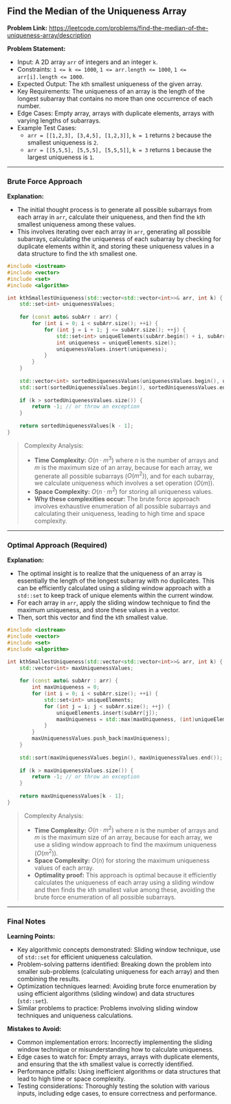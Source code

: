 ## Find the Median of the Uniqueness Array
**Problem Link:** https://leetcode.com/problems/find-the-median-of-the-uniqueness-array/description

**Problem Statement:**
- Input: A 2D array `arr` of integers and an integer `k`.
- Constraints: `1 <= k <= 1000`, `1 <= arr.length <= 1000`, `1 <= arr[i].length <= 1000`.
- Expected Output: The `k`th smallest uniqueness of the given array.
- Key Requirements: The uniqueness of an array is the length of the longest subarray that contains no more than one occurrence of each number.
- Edge Cases: Empty array, arrays with duplicate elements, arrays with varying lengths of subarrays.
- Example Test Cases:
  - `arr = [[1,2,3], [3,4,5], [1,2,3]]`, `k = 1` returns `2` because the smallest uniqueness is `2`.
  - `arr = [[5,5,5], [5,5,5], [5,5,5]]`, `k = 3` returns `1` because the largest uniqueness is `1`.

---

### Brute Force Approach
**Explanation:**
- The initial thought process is to generate all possible subarrays from each array in `arr`, calculate their uniqueness, and then find the `k`th smallest uniqueness among these values.
- This involves iterating over each array in `arr`, generating all possible subarrays, calculating the uniqueness of each subarray by checking for duplicate elements within it, and storing these uniqueness values in a data structure to find the `k`th smallest one.

```cpp
#include <iostream>
#include <vector>
#include <set>
#include <algorithm>

int kthSmallestUniqueness(std::vector<std::vector<int>>& arr, int k) {
    std::set<int> uniquenessValues;
    
    for (const auto& subArr : arr) {
        for (int i = 0; i < subArr.size(); ++i) {
            for (int j = i + 1; j <= subArr.size(); ++j) {
                std::set<int> uniqueElements(subArr.begin() + i, subArr.begin() + j);
                int uniqueness = uniqueElements.size();
                uniquenessValues.insert(uniqueness);
            }
        }
    }
    
    std::vector<int> sortedUniquenessValues(uniquenessValues.begin(), uniquenessValues.end());
    std::sort(sortedUniquenessValues.begin(), sortedUniquenessValues.end());
    
    if (k > sortedUniquenessValues.size()) {
        return -1; // or throw an exception
    }
    
    return sortedUniquenessValues[k - 1];
}
```

> Complexity Analysis:
> - **Time Complexity:** $O(n \cdot m^3)$ where $n$ is the number of arrays and $m$ is the maximum size of an array, because for each array, we generate all possible subarrays ($O(m^2)$), and for each subarray, we calculate uniqueness which involves a set operation ($O(m)$).
> - **Space Complexity:** $O(n \cdot m^2)$ for storing all uniqueness values.
> - **Why these complexities occur:** The brute force approach involves exhaustive enumeration of all possible subarrays and calculating their uniqueness, leading to high time and space complexity.

---

### Optimal Approach (Required)
**Explanation:**
- The optimal insight is to realize that the uniqueness of an array is essentially the length of the longest subarray with no duplicates. This can be efficiently calculated using a sliding window approach with a `std::set` to keep track of unique elements within the current window.
- For each array in `arr`, apply the sliding window technique to find the maximum uniqueness, and store these values in a vector.
- Then, sort this vector and find the `k`th smallest value.

```cpp
#include <iostream>
#include <vector>
#include <set>
#include <algorithm>

int kthSmallestUniqueness(std::vector<std::vector<int>>& arr, int k) {
    std::vector<int> maxUniquenessValues;
    
    for (const auto& subArr : arr) {
        int maxUniqueness = 0;
        for (int i = 0; i < subArr.size(); ++i) {
            std::set<int> uniqueElements;
            for (int j = i; j < subArr.size(); ++j) {
                uniqueElements.insert(subArr[j]);
                maxUniqueness = std::max(maxUniqueness, (int)uniqueElements.size());
            }
        }
        maxUniquenessValues.push_back(maxUniqueness);
    }
    
    std::sort(maxUniquenessValues.begin(), maxUniquenessValues.end());
    
    if (k > maxUniquenessValues.size()) {
        return -1; // or throw an exception
    }
    
    return maxUniquenessValues[k - 1];
}
```

> Complexity Analysis:
> - **Time Complexity:** $O(n \cdot m^2)$ where $n$ is the number of arrays and $m$ is the maximum size of an array, because for each array, we use a sliding window approach to find the maximum uniqueness ($O(m^2)$).
> - **Space Complexity:** $O(n)$ for storing the maximum uniqueness values of each array.
> - **Optimality proof:** This approach is optimal because it efficiently calculates the uniqueness of each array using a sliding window and then finds the `k`th smallest value among these, avoiding the brute force enumeration of all possible subarrays.

---

### Final Notes

**Learning Points:**
- Key algorithmic concepts demonstrated: Sliding window technique, use of `std::set` for efficient uniqueness calculation.
- Problem-solving patterns identified: Breaking down the problem into smaller sub-problems (calculating uniqueness for each array) and then combining the results.
- Optimization techniques learned: Avoiding brute force enumeration by using efficient algorithms (sliding window) and data structures (`std::set`).
- Similar problems to practice: Problems involving sliding window techniques and uniqueness calculations.

**Mistakes to Avoid:**
- Common implementation errors: Incorrectly implementing the sliding window technique or misunderstanding how to calculate uniqueness.
- Edge cases to watch for: Empty arrays, arrays with duplicate elements, and ensuring that the `k`th smallest value is correctly identified.
- Performance pitfalls: Using inefficient algorithms or data structures that lead to high time or space complexity.
- Testing considerations: Thoroughly testing the solution with various inputs, including edge cases, to ensure correctness and performance.
